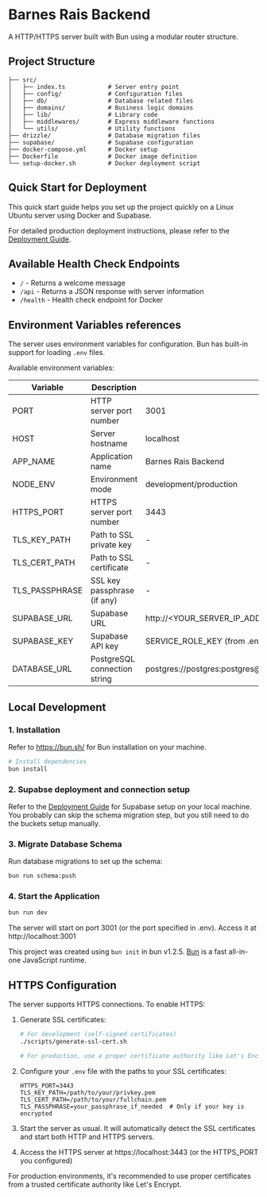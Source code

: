 # Barnes Rais Backend

A HTTP/HTTPS server built with Bun using a modular router structure.

## Project Structure

```
├── src/
│   ├── index.ts            # Server entry point
│   ├── config/             # Configuration files
│   ├── db/                 # Database related files
│   ├── domains/            # Business logic domains
│   ├── lib/                # Library code
│   ├── middlewares/        # Express middleware functions
│   └── utils/              # Utility functions
├── drizzle/                # Database migration files
├── supabase/               # Supabase configuration
├── docker-compose.yml      # Docker setup
├── Dockerfile              # Docker image definition
└── setup-docker.sh         # Docker deployment script
```

## Quick Start for Deployment

This quick start guide helps you set up the project quickly on a Linux Ubuntu server using Docker and Supabase.

For detailed production deployment instructions, please refer to the [Deployment Guide](DEPLOYMENT.md).

## Available Health Check Endpoints

- `/` - Returns a welcome message
- `/api` - Returns a JSON response with server information
- `/health` - Health check endpoint for Docker

## Environment Variables references

The server uses environment variables for configuration. Bun has built-in support for loading `.env` files.

Available environment variables:

| Variable       | Description                  | Default                                                             |
| -------------- | ---------------------------- | ------------------------------------------------------------------- |
| PORT           | HTTP server port number      | 3001                                                                |
| HOST           | Server hostname              | localhost                                                           |
| APP_NAME       | Application name             | Barnes Rais Backend                                                 |
| NODE_ENV       | Environment mode             | development/production                                              |
| HTTPS_PORT     | HTTPS server port number     | 3443                                                                |
| TLS_KEY_PATH   | Path to SSL private key      | -                                                                   |
| TLS_CERT_PATH  | Path to SSL certificate      | -                                                                   |
| TLS_PASSPHRASE | SSL key passphrase (if any)  | -                                                                   |
| SUPABASE_URL   | Supabase URL                 | http://<YOUR_SERVER_IP_ADDRESS>:8000                                |
| SUPABASE_KEY   | Supabase API key             | SERVICE_ROLE_KEY (from .env file of Supabase)                       |
| DATABASE_URL   | PostgreSQL connection string | postgres://postgres:postgres@<YOUR_SERVER_IP_ADDRESS>:8000/postgres |

## Local Development

### 1. Installation

Refer to https://bun.sh/ for Bun installation on your machine.

```bash
# Install dependencies
bun install
```

### 2. Supabse deployment and connection setup

Refer to the [Deployment Guide](DEPLOYMENT.md) for Supabase setup on your local machine. You probably can skip the schema migration step, but you still need to do the buckets setup manually.

### 3. Migrate Database Schema

Run database migrations to set up the schema:

```bash
bun run schema:push
```

### 4. Start the Application

```bash
bun run dev
```

The server will start on port 3001 (or the port specified in .env). Access it at http://localhost:3001

This project was created using `bun init` in bun v1.2.5. [Bun](https://bun.sh) is a fast all-in-one JavaScript runtime.

## HTTPS Configuration

The server supports HTTPS connections. To enable HTTPS:

1. Generate SSL certificates:

   ```bash
   # For development (self-signed certificates)
   ./scripts/generate-ssl-cert.sh

   # For production, use a proper certificate authority like Let's Encrypt
   ```

2. Configure your `.env` file with the paths to your SSL certificates:

   ```
   HTTPS_PORT=3443
   TLS_KEY_PATH=/path/to/your/privkey.pem
   TLS_CERT_PATH=/path/to/your/fullchain.pem
   TLS_PASSPHRASE=your_passphrase_if_needed  # Only if your key is encrypted
   ```

3. Start the server as usual. It will automatically detect the SSL certificates and start both HTTP and HTTPS servers.

4. Access the HTTPS server at https://localhost:3443 (or the HTTPS_PORT you configured)

For production environments, it's recommended to use proper certificates from a trusted certificate authority like Let's Encrypt.
